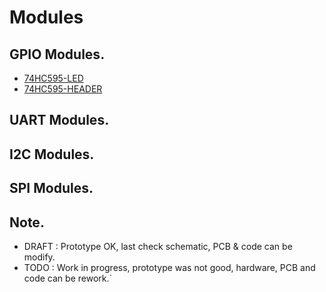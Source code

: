 # Modules

## GPIO Modules.

- [74HC595-LED](https://github.com/tronixio/modules/blob/main/gpio-hc595.md)
- [74HC595-HEADER](https://github.com/tronixio/modules/blob/main/gpio-hc595.md)

## UART Modules.

## I2C Modules.

## SPI Modules.

## Note.

- DRAFT : Prototype OK, last check schematic, PCB & code can be modify.
- TODO : Work in progress, prototype was not good, hardware, PCB and code can be rework.`
